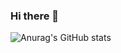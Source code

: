 ### Hi there 👋



![Anurag's GitHub stats](https://github-readme-stats.vercel.app/api?username=prabath1998&show_icons=true&theme=dracula)


